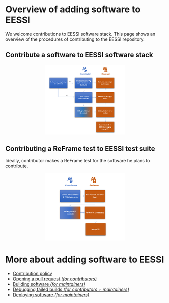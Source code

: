 # Overview of adding software to EESSI

We welcome contributions to EESSI software stack. This page shows an overview of the procedures of contributing to the EESSI repository. 

## Contribute a software to EESSI software stack

<p align="center">
  <img width="50%" src="../img/contribute_software_workflow.png" alt="EESSI contribute software">
</p>

## Contributing a ReFrame test to EESSI test suite

Ideally, contributor makes a ReFrame test for the software he plans to contribute. 

<p align="center">
  <img width="50%" src="../img/contribute_test_workflow.png" alt="EESSI contribute test">
</p>



# More about adding software to EESSI

* [Contribution policy](contribution_policy.md)
* [Opening a pull request *(for contributors)*](opening_pr.md)
* [Building software *(for maintainers)*](building_software.md)
* [Debugging failed builds *(for contributors + maintainers)*](debugging_failed_builds.md)
* [Deploying software *(for maintainers)*](deploying_software.md)
